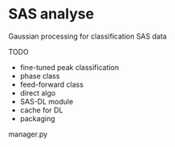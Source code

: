 # SAS analyse

Gaussian processing for classification SAS data 

TODO

- fine-tuned peak classification
- phase class
- feed-forward class
- direct algo
- SAS-DL module
- cache for DL
- packaging

manager.py

